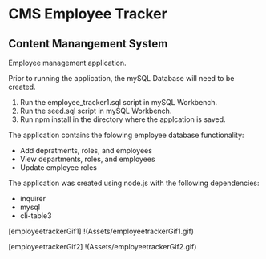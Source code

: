 # CMS Employee Tracker
## Content Manangement System

Employee management application.

Prior to running the application, the mySQL Database will need to be created. 
1. Run the employee_tracker1.sql script in mySQL Workbench.
2. Run the seed.sql script in mySQL Workbench.
3. Run npm install in the directory where the applcation is saved. 


The application contains the folowing employee database functionality:

* Add depratments, roles, and employees
* View departments, roles, and employees
* Update employee roles

The application was created using node.js with the following dependencies:
* inquirer
* mysql
* cli-table3

[employeetrackerGif1] !(Assets/employeetrackerGif1.gif)

[employeetrackerGif2] !(Assets/employeetrackerGif2.gif) 
